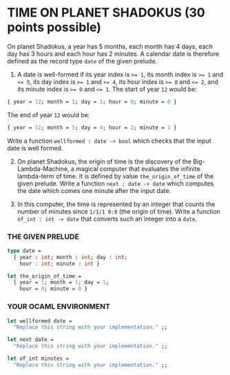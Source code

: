 # TIME ON PLANET SHADOKUS  (30 points possible)
On planet Shadokus, a year has 5 months, each month has 4 days, each day has 3 hours and each hour has 2 minutes. A calendar date is therefore defined as the record type `date` of the given prelude.

1. A date is well-formed if its year index is `>= 1`, its month index is `>= 1` and `<= 5`, its day index is `>= 1` and `<= 4`, its hour index is `>= 0` and `<= 2`, and its minute index is `>= 0` and `<= 1`.
The start of year `12` would be:
```ocaml
{ year = 12; month = 1; day = 1; hour = 0; minute = 0 }
```
The end of year `12` would be:
```ocaml
{ year = 12; month = 5; day = 4; hour = 2; minute = 1 }
```

Write a function `wellformed : date -> bool` which checks that the input date is well formed.

2. On planet Shadokus, the origin of time is the discovery of the Big-Lambda-Machine, a magical computer that evaluates the infinite lambda-term of time. It is defined by value `the_origin_of_time` of the given prelude.
Write a function `next : date -> date` which computes the date which comes one minute after the input date.

3. In this computer, the time is represented by an integer that counts the number of minutes since `1/1/1 0:0` (the origin of time).
Write a function `of_int : int -> date` that converts such an integer into a `date`.

### THE GIVEN PRELUDE
```ocaml
type date =
  { year : int; month : int; day : int;
    hour : int; minute : int }

let the_origin_of_time =
  { year = 1; month = 1; day = 1;
    hour = 0; minute = 0 }
```

### YOUR OCAML ENVIRONMENT
```ocaml
let wellformed date =
  "Replace this string with your implementation." ;;

let next date =
  "Replace this string with your implementation." ;;

let of_int minutes =
  "Replace this string with your implementation." ;;
```
